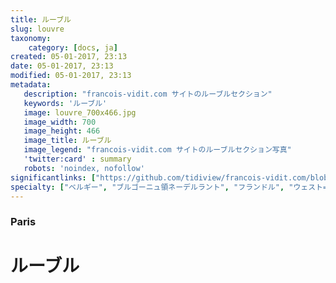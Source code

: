 ```yaml
---
title: ルーブル
slug: louvre
taxonomy:
    category: [docs, ja]
created: 05-01-2017, 23:13
date: 05-01-2017, 23:13
modified: 05-01-2017, 23:13
metadata:
   description: "francois-vidit.com サイトのルーブルセクション"
   keywords: 'ルーブル'
   image: louvre_700x466.jpg
   image_width: 700
   image_height: 466
   image_title: ルーブル
   image_legend: "francois-vidit.com サイトのルーブルセクション写真"
   'twitter:card' : summary
   robots: 'noindex, nofollow'
significantlinks: ["https://github.com/tidiview/francois-vidit.com/blob/develop/user/sites/docs/pages/01.reference/01.paris/01.louvre/chapter.ja.md"]
specialty: ["ベルギー", "ブルゴーニュ領ネーデルラント", "フランドル", "ウェスト=フランデレン州", "ルーブル", "ブルッヘ"]
---
```

### Paris

# ルーブル